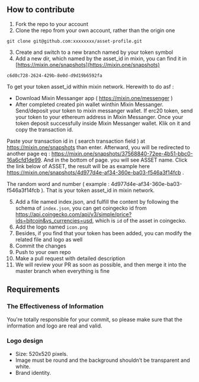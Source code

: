 ## How to contribute

1. Fork the repo to your account
2. Clone the repo from your own account, rather than the origin one

```
git clone git@github.com:xxxxxxxx/asset-profile.git
```

3. Create and switch to a new branch named by your token symbol
4. Add a new dir, which named by the asset_id in mixin, you can find it in [https://mixin.one/snapshots](https://mixin.one/snapshots)

```
c6d0c728-2624-429b-8e0d-d9d19b6592fa
```

To get your token asset_id within mixin network. Herewith to do asf :

- Download Mixin Messanger app ( https://mixin.one/messenger )
- After completed created pin wallet winthin Mixin Messanger. Send/deposit your token to mixin messanger wallet. If erc20 token, send your token to your ethereum address in Mixin Messanger. Once your token deposit successfully inside Mixin Messanger wallet. Klik on it and copy the transaction id.

Paste your transaction id in ( search transaction field ) at https://mixin.one/snapshots than enter. Afterward, you will be redirected to another page eq : https://mixin.one/snapshots/37568840-72ee-4b51-bbc0-16a6cfd1de99. And in the bottom of page. you will see ASSET name. Click the link below of ASSET, the result will be as example here https://mixin.one/snapshots/4d977d4e-af34-360e-ba03-f546a3f14fcb .

The random word and number ( example : 4d977d4e-af34-360e-ba03-f546a3f14fcb ). That is your token asset_id in mixin network.

5. Add a file named index.json, and fulfill the content by following the schema of `index.json`, you can get coingecko id from https://api.coingecko.com/api/v3/simple/price?ids=bitcoin&vs_currencies=usd, which is `id` of the asset in coingecko.
6. Add the logo named `icon.png`
7. Besides, if you find that your token has been added, you can modify the related file and logo as well
8. Commit the changes
9. Push to your own repo
10. Make a pull request with detailed description
11. We will review your PR as soon as possible, and then merge it into the master branch when everything is fine

## Requirements

### The Effectiveness of Information

You're totally responsible for your commit, so please make sure that the information and logo are real and valid.

### Logo design

- Size: 520x520 pixels.
- Image must be round and the background shouldn’t be transparent and white.
- Brand identity.
